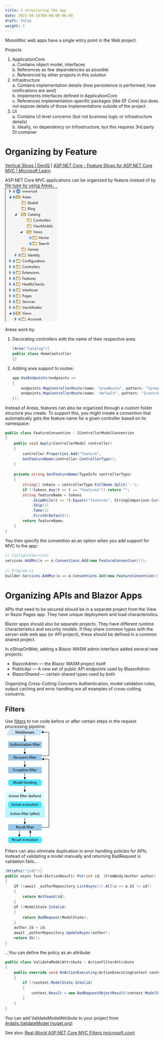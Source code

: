 ```yaml
---
title: 3 structuring the app
date: 2023-04-14T00:00:00-06:00
draft: false
weight: 1
---
```


Monolithic web apps have a single entry point in the Web project.

Projects
1. ApplicationCore   
    a. Contains object model, interfaces  
    b. References as few dependencies as possible  
    c. Referenced by other projects in this solution  
2. Infrastructure  
    a. Contains implementation details (how persistence is performed; how notifications are sent)  
    b. Implements interfaces defined in ApplicationCore  
    c. References implementation-specific packages (like EF Core) but does not expose details of those implementations outside of the project  
3. UI  
    a. Contains UI level concerns (but not business logic or infrastructure details)  
    b. Ideally, no dependency on Infrastructure, but this requires 3rd party DI container  

# Organizing by Feature
[Vertical Slices | DevIQ](https://deviq.com/practices/vertical-slices) | [ASP.NET Core - Feature Slices for ASP.NET Core MVC | Microsoft Learn](https://learn.microsoft.com/en-us/archive/msdn-magazine/2016/september/asp-net-core-feature-slices-for-asp-net-core-mvc)

ASP.NET Core MVC applications can be organized by feature instead of by file type by using Areas.  
![](./areas-folder-structure.png)

Areas work by:  
1. Decorating controllers with the name of their respective area:
    ```cs
	[Area("Catalog")]
	public class HomeController
	{}
    ```
2. Adding area support to routes:
    ```cs
	app.UseEndpoints(endpoints =>
	{
	    endpoints.MapControllerRoute(name: "areaRoute", pattern: "{area:exists}/{controller=Home}/{action=Index}/{id?}");
	    endpoints.MapControllerRoute(name: "default", pattern: "{controller=Home}/{action=Index}/{id?}");
    });
    ```

Instead of Areas, features can also be organized through a custom folder structure you create.  To support this, you might create a convention that automatically gets the feature name for a given controller based on its namespace:
```cs
public class FeatureConvention : IControllerModelConvention
{
    public void Apply(ControllerModel controller)
    {
        controller.Properties.Add("feature",
        GetFeatureName(controller.ControllerType));
    }

    private string GetFeatureName(TypeInfo controllerType)
    {
        string[] tokens = controllerType.FullName.Split('.');
        if (!tokens.Any(t => t == "Features")) return "";
        string featureName = tokens
            .SkipWhile(t => !t.Equals("features", StringComparison.CurrentCultureIgnoreCase))
            .Skip(1)
            .Take(1)
            .FirstOrDefault();
        return featureName;
    }
}
```

You then specify the convention as an option when you add support for MVC to the app:
```cs
// ConfigureServices
services.AddMvc(o => o.Conventions.Add(new FeatureConvention()));

// Program.cs
builder.Services.AddMvc(o => o.Conventions.Add(new FeatureConvention()));
```

# Organizing APIs and Blazor Apps
APIs that need to be secured should be in a separate project from the View or Razor Pages app.  They have unique deployment and load characteristics.

Blazor apps should also be separate projects.  They have different runtime characteristics and security models.  If they share common types with the server-side web app (or API project), these should be defined in a common shared project.

In eShopOnWeb, adding a Blazor WASM admin interface added several new projects:
- BlazorAdmin — the Blazor WASM project itself
- PublicApi — A new set of public API endpoints used by BlazorAdmin
- BlazorShared — certain shared types used by both

Organizing Cross-Cutting Concerns
Authentication, model validation rules, output caching and error handling are all examples of cross-cutting concerns.

## Filters
Use [filters](https://learn.microsoft.com/en-us/aspnet/core/mvc/controllers/filters) to run code before or after certain steps in the request processing pipeline:  
![](./filters.png)

Filters can also eliminate duplication in error handling policies for APIs.  
Instead of validating a model manually and returning BadRequest is validation fails...  
```cs
[HttpPut("{id}")]
public async Task<IActionResult> Put(int id, [FromBody]Author author)
{
    if ((await _authorRepository.ListAsync()).All(a => a.Id != id))
    {
        return NotFound(id);
    }
    if (!ModelState.IsValid)
    {
        return BadRequest(ModelState);
    }
    author.Id = id;
    await _authorRepository.UpdateAsync(author);
    return Ok();
}
```

...You can define the policy as an attribute:  
```cs
public class ValidateModelAttribute : ActionFilterAttribute
{
    public override void OnActionExecuting(ActionExecutingContext context)
    {
        if (!context.ModelState.IsValid)
        {
            context.Result = new BadRequestObjectResult(context.ModelState);
        }
    }
}
```
You can add ValidateModelAttribute to your project from [Ardalis.ValidateModel (nuget.org)](https://www.nuget.org/packages/Ardalis.ValidateModel)

See also: [Real-World ASP.NET Core MVC Filters (microsoft.com)](https://learn.microsoft.com/en-us/archive/msdn-magazine/2016/august/asp-net-core-real-world-asp-net-core-mvc-filters)

